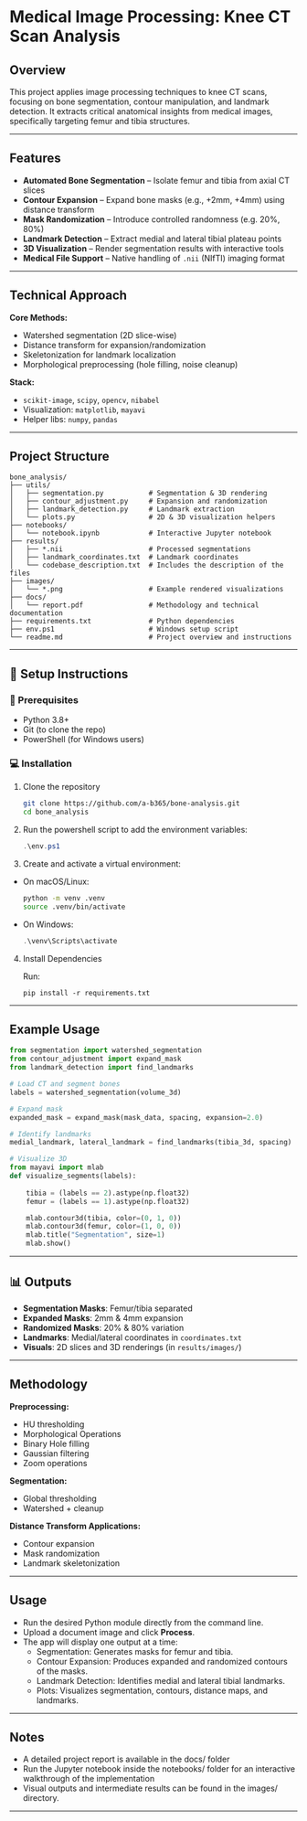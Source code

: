 
# Medical Image Processing: Knee CT Scan Analysis

## Overview

This project applies image processing techniques to knee CT scans, focusing on bone segmentation, contour manipulation, and landmark detection. It extracts critical anatomical insights from medical images, specifically targeting femur and tibia structures.

---

## Features

- **Automated Bone Segmentation** – Isolate femur and tibia from axial CT slices  
- **Contour Expansion** – Expand bone masks (e.g., +2mm, +4mm) using distance transform  
- **Mask Randomization** – Introduce controlled randomness (e.g. 20%, 80%)
- **Landmark Detection** – Extract medial and lateral tibial plateau points  
- **3D Visualization** – Render segmentation results with interactive tools  
- **Medical File Support** – Native handling of `.nii` (NIfTI) imaging format

---

## Technical Approach

**Core Methods:**
- Watershed segmentation (2D slice-wise)
- Distance transform for expansion/randomization
- Skeletonization for landmark localization
- Morphological preprocessing (hole filling, noise cleanup)

**Stack:**
- `scikit-image`, `scipy`, `opencv`, `nibabel`
- Visualization: `matplotlib`, `mayavi`
- Helper libs: `numpy`, `pandas`

---

## Project Structure

```
bone_analysis/
├── utils/
│   ├── segmentation.py           # Segmentation & 3D rendering
│   ├── contour_adjustment.py     # Expansion and randomization
│   ├── landmark_detection.py     # Landmark extraction
│   └── plots.py                  # 2D & 3D visualization helpers
├── notebooks/
│   └── notebook.ipynb            # Interactive Jupyter notebook
├── results/
│   ├── *.nii                     # Processed segmentations
│   ├── landmark_coordinates.txt  # Landmark coordinates
│   └── codebase_description.txt  # Includes the description of the files
├── images/
│   └── *.png                     # Example rendered visualizations
├── docs/
│   └── report.pdf                # Methodology and technical documentation
├── requirements.txt              # Python dependencies
├── env.ps1                       # Windows setup script
└── readme.md                     # Project overview and instructions
```

---

## 🚀 Setup Instructions

### 🔧 Prerequisites

- Python 3.8+
- Git (to clone the repo)
- PowerShell (for Windows users)

### 💻 Installation

1. Clone the repository

    ```bash
    git clone https://github.com/a-b365/bone-analysis.git
    cd bone_analysis
    ```

2. Run the powershell script to add the environment variables:

    ```powershell
    .\env.ps1
    ```

3. Create and activate a virtual environment:

  - On macOS/Linux:
    ```bash
    python -m venv .venv
    source .venv/bin/activate
    ```

  - On Windows:
    ```powershell
    .\venv\Scripts\activate
    ```

4. Install Dependencies

    Run:
    ```
    pip install -r requirements.txt
    ```
---

## Example Usage

```python
from segmentation import watershed_segmentation
from contour_adjustment import expand_mask
from landmark_detection import find_landmarks

# Load CT and segment bones
labels = watershed_segmentation(volume_3d)

# Expand mask
expanded_mask = expand_mask(mask_data, spacing, expansion=2.0)

# Identify landmarks
medial_landmark, lateral_landmark = find_landmarks(tibia_3d, spacing)

# Visualize 3D
from mayavi import mlab
def visualize_segments(labels):
    
    tibia = (labels == 2).astype(np.float32)
    femur = (labels == 1).astype(np.float32)

    mlab.contour3d(tibia, color=(0, 1, 0))
    mlab.contour3d(femur, color=(1, 0, 0))
    mlab.title("Segmentation", size=1)
    mlab.show()
```

---

## 📊 Outputs

- **Segmentation Masks**: Femur/tibia separated
- **Expanded Masks**: 2mm & 4mm expansion
- **Randomized Masks**: 20% & 80% variation
- **Landmarks**: Medial/lateral coordinates in `coordinates.txt`
- **Visuals**: 2D slices and 3D renderings (in `results/images/`)

---

## Methodology

**Preprocessing:**
- HU thresholding
- Morphological Operations
- Binary Hole filling
- Gaussian filtering
- Zoom operations

**Segmentation:**
- Global thresholding
- Watershed + cleanup

**Distance Transform Applications:**
- Contour expansion
- Mask randomization
- Landmark skeletonization

---

## Usage

- Run the desired Python module directly from the command line.
- Upload a document image and click **Process**.
- The app will display one output at a time:
  - Segmentation: Generates masks for femur and tibia.
  - Contour Expansion: Produces expanded and randomized contours of the masks.
  - Landmark Detection: Identifies medial and lateral tibial landmarks.
  - Plots: Visualizes segmentation, contours, distance maps, and landmarks.

---

## Notes

  - A detailed project report is available in the docs/ folder
  - Run the Jupyter notebook inside the notebooks/ folder for an interactive walkthrough of the implementation
  - Visual outputs and intermediate results can be found in the images/ directory.

---

